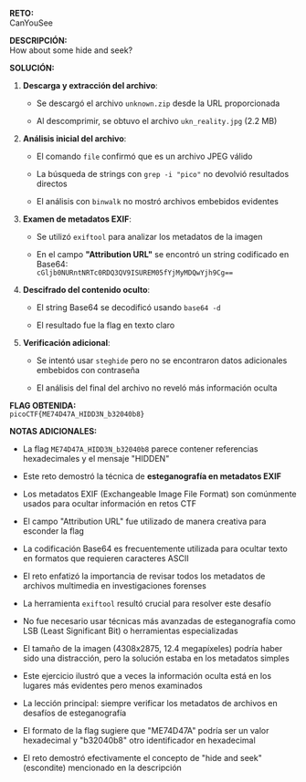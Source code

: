 **RETO:**  
CanYouSee

**DESCRIPCIÓN:**  
How about some hide and seek?

**SOLUCIÓN:**

1. **Descarga y extracción del archivo**:
    
    - Se descargó el archivo `unknown.zip` desde la URL proporcionada
        
    - Al descomprimir, se obtuvo el archivo `ukn_reality.jpg` (2.2 MB)
        
2. **Análisis inicial del archivo**:
    
    - El comando `file` confirmó que es un archivo JPEG válido
        
    - La búsqueda de strings con `grep -i "pico"` no devolvió resultados directos
        
    - El análisis con `binwalk` no mostró archivos embebidos evidentes
        
3. **Examen de metadatos EXIF**:
    
    - Se utilizó `exiftool` para analizar los metadatos de la imagen
        
    - En el campo **"Attribution URL"** se encontró un string codificado en Base64:  
        `cGljb0NURntNRTc0RDQ3QV9ISUREM05fYjMyMDQwYjh9Cg==`
        
4. **Descifrado del contenido oculto**:
    
    - El string Base64 se decodificó usando `base64 -d`
        
    - El resultado fue la flag en texto claro
        
5. **Verificación adicional**:
    
    - Se intentó usar `steghide` pero no se encontraron datos adicionales embebidos con contraseña
        
    - El análisis del final del archivo no reveló más información oculta
        

**FLAG OBTENIDA:**  
`picoCTF{ME74D47A_HIDD3N_b32040b8}`

**NOTAS ADICIONALES:**

- La flag `ME74D47A_HIDD3N_b32040b8` parece contener referencias hexadecimales y el mensaje "HIDDEN"
    
- Este reto demostró la técnica de **esteganografía en metadatos EXIF**
    
- Los metadatos EXIF (Exchangeable Image File Format) son comúnmente usados para ocultar información en retos CTF
    
- El campo "Attribution URL" fue utilizado de manera creativa para esconder la flag
    
- La codificación Base64 es frecuentemente utilizada para ocultar texto en formatos que requieren caracteres ASCII
    
- El reto enfatizó la importancia de revisar todos los metadatos de archivos multimedia en investigaciones forenses
    
- La herramienta `exiftool` resultó crucial para resolver este desafío
    
- No fue necesario usar técnicas más avanzadas de esteganografía como LSB (Least Significant Bit) o herramientas especializadas
    
- El tamaño de la imagen (4308x2875, 12.4 megapíxeles) podría haber sido una distracción, pero la solución estaba en los metadatos simples
    
- Este ejercicio ilustró que a veces la información oculta está en los lugares más evidentes pero menos examinados
    
- La lección principal: siempre verificar los metadatos de archivos en desafíos de esteganografía
    
- El formato de la flag sugiere que "ME74D47A" podría ser un valor hexadecimal y "b32040b8" otro identificador en hexadecimal
    
- El reto demostró efectivamente el concepto de "hide and seek" (escondite) mencionado en la descripción